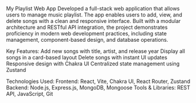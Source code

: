 My Playlist Web App
Developed a full-stack web application that allows users to manage music playlist. The app enables users to add, view, and delete songs with a clean and responsive interface. Built with a modular architecture and RESTful API integration, the project demonstrates proficiency in modern web development practices, including state management, component-based design, and database operations.

Key Features:
	Add new songs with title, artist, and release year
	Display all songs in a card-based layout
	Delete songs with instant UI updates
	Responsive design with Chakra UI
	Centralized state management using Zustand

Technologies Used:
	Frontend: React, Vite, Chakra UI, React Router, Zustand
	Backend: Node.js, Express.js, MongoDB, Mongoose
	Tools & Libraries: REST API, JavaScript, Git